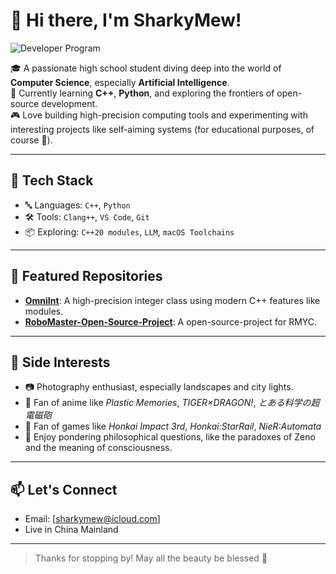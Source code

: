 # 👋 Hi there, I'm SharkyMew!

![Developer Program](https://img.shields.io/badge/GitHub%20Developer-Member-blueviolet?logo=github)

🎓 A passionate high school student diving deep into the world of **Computer Science**, especially **Artificial Intelligence**.  
🚀 Currently learning **C++**, **Python**, and exploring the frontiers of open-source development.  
🎮 Love building high-precision computing tools and experimenting with interesting projects like self-aiming systems (for educational purposes, of course 👀).  

---

## 🧠 Tech Stack
- 🔤 Languages: `C++`, `Python`
- 🛠️ Tools: `Clang++`, `VS Code`, `Git`
- 📦 Exploring: `C++20 modules`, `LLM`, `macOS Toolchains`

---

## 📌 Featured Repositories

- [**OmniInt**](https://github.com/sharkymew/OmniInt): A high-precision integer class using modern C++ features like modules.
- [**RoboMaster-Open-Source-Project**](https://github.com/sharkymew/RoboMaster-Open-Source-Project): A open-source-project for RMYC.  

---

## 🎵 Side Interests

- 📷 Photography enthusiast, especially landscapes and city lights.
- 🌌 Fan of anime like *Plastic Memories*, *TIGER×DRAGON!*, *とある科学の超電磁砲*
- 🌌 Fan of games like *Honkai Impact 3rd*, *Honkai:StarRail*, *NieR:Automata*
- 💬 Enjoy pondering philosophical questions, like the paradoxes of Zeno and the meaning of consciousness.

---

## 📫 Let's Connect

- Email: [sharkymew@icloud.com]
- Live in China Mainland
---

> Thanks for stopping by! May all the beauty be blessed 🌠
